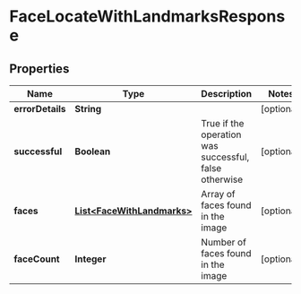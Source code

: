 
# FaceLocateWithLandmarksResponse

## Properties
Name | Type | Description | Notes
------------ | ------------- | ------------- | -------------
**errorDetails** | **String** |  |  [optional]
**successful** | **Boolean** | True if the operation was successful, false otherwise |  [optional]
**faces** | [**List&lt;FaceWithLandmarks&gt;**](FaceWithLandmarks.md) | Array of faces found in the image |  [optional]
**faceCount** | **Integer** | Number of faces found in the image |  [optional]



